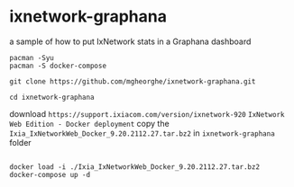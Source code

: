 # ixnetwork-graphana
a sample of how to put IxNetwork stats in a Graphana dashboard

```
pacman -Syu
pacman -S docker-compose

git clone https://github.com/mgheorghe/ixnetwork-graphana.git

cd ixnetwork-graphana
```

download `https://support.ixiacom.com/version/ixnetwork-920` `IxNetwork Web Edition - Docker deployment`
copy the `Ixia_IxNetworkWeb_Docker_9.20.2112.27.tar.bz2` in `ixnetwork-graphana` folder

```

docker load -i ./Ixia_IxNetworkWeb_Docker_9.20.2112.27.tar.bz2
docker-compose up -d
```
